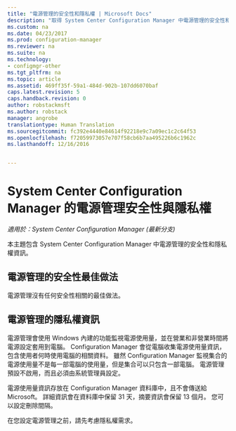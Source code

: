```yaml
---
title: "電源管理的安全性和隱私權 | Microsoft Docs"
description: "取得 System Center Configuration Manager 中電源管理的安全性和隱私權資訊。"
ms.custom: na
ms.date: 04/23/2017
ms.prod: configuration-manager
ms.reviewer: na
ms.suite: na
ms.technology:
- configmgr-other
ms.tgt_pltfrm: na
ms.topic: article
ms.assetid: 469ff35f-59a1-484d-902b-107dd6070baf
caps.latest.revision: 5
caps.handback.revision: 0
author: robstackmsft
ms.author: robstack
manager: angrobe
translationtype: Human Translation
ms.sourcegitcommit: fc392e4440e84614f92218e9c7a09ec1c2c64f53
ms.openlocfilehash: f72059973057e707f58cb6b7aa495226b6c1962c
ms.lasthandoff: 12/16/2016


---
```

# <a name="security-and-privacy-for-power-management-in-system-center-configuration-manager"></a>System Center Configuration Manager 的電源管理安全性與隱私權

*適用於：System Center Configuration Manager (最新分支)*

本主題包含 System Center Configuration Manager 中電源管理的安全性和隱私權資訊。  

## <a name="security-best-practices-for-power-management"></a>電源管理的安全性最佳做法  
 電源管理沒有任何安全性相關的最佳做法。  

## <a name="privacy-information-for-power-management"></a>電源管理的隱私權資訊  
 電源管理會使用 Windows 內建的功能監視電源使用量，並在營業和非營業時間將電源設定套用到電腦。 Configuration Manager 會從電腦收集電源使用量資訊，包含使用者何時使用電腦的相關資料。 雖然 Configuration Manager 監視集合的電源使用量不是每一部電腦的使用量，但是集合可以只包含一部電腦。 電源管理預設不啟用，而且必須由系統管理員設定。  

 電源使用量資訊存放在 Configuration Manager 資料庫中，且不會傳送給 Microsoft。 詳細資訊會在資料庫中保留 31 天，摘要資訊會保留 13 個月。 您可以設定刪除間隔。  

 在您設定電源管理之前，請先考慮隱私權需求。  


